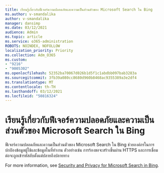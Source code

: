 ```yaml
---
title: เรียนรู้เกี่ยวกับฟีเจอร์ความปลอดภัยและความเป็นส่วนตัวของ Microsoft Search ใน Bing
ms.author: v-smandalika
author: v-smandalika
manager: dansimp
ms.date: 03/12/2021
audience: Admin
ms.topic: article
ms.service: o365-administration
ROBOTS: NOINDEX, NOFOLLOW
localization_priority: Priority
ms.collection: Adm_O365
ms.custom:
- "9216"
- "9005302"
ms.openlocfilehash: 52352ba70067d026b1d5f1c1abdbb097bab3283a
ms.sourcegitcommit: 3fb39a080cc8680d960b8468ac9355389a3e2df4
ms.translationtype: MT
ms.contentlocale: th-TH
ms.lasthandoff: 03/12/2021
ms.locfileid: "50816324"
---
```

# <a name="learn-about-the-security-and-privacy-features-of-microsoft-search-in-bing"></a>เรียนรู้เกี่ยวกับฟีเจอร์ความปลอดภัยและความเป็นส่วนตัวของ Microsoft Search ใน Bing

ฟีเจอร์ความปลอดภัยและความเป็นส่วนตัวของ Microsoft Search ใน Bing ช่วยองค์กรในการปกป้องข้อมูลผู้ใช้และข้อมูลในที่ทํางาน ตัวอย่างเช่น การร้องขอจะสร้างขึ้นผ่าน HTTPS และการเชื่อมต่อจะถูกเข้ารหัสลับตั้งแต่ปลายถึงปลายทาง

For more information, see [Security and Privacy for Microsoft Search in Bing](https://docs.microsoft.com/microsoftsearch/security-for-search).
